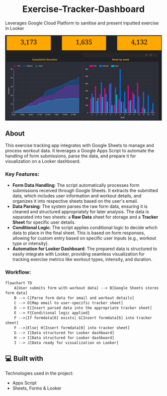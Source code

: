 <h1 align="center" id="title">Exercise-Tracker-Dashboard</h1>

<p id="description">Leverages Google Cloud Platform to sanitise and present inputted exercise in Looker</p>

<img src="https://github.com/tcampbel22/Exercise-Tracker-Dashboard/blob/master/assets/Screenshot%20from%202025-04-08%2020-32-37.png?raw=true" align="center">

## About

This exercise tracking app integrates with Google Sheets to manage and process workout data. It leverages a Google Apps Script to automate the handling of form submissions, parse the data, and prepare it for visualization on a Looker dashboard.

### Key Features:
- **Form Data Handling**: The script automatically processes form submissions received through Google Sheets. It extracts the submitted data, which includes user information and workout details, and organizes it into respective sheets based on the user's email.
- **Data Parsing**: The system parses the raw form data, ensuring it is cleaned and structured appropriately for later analysis. The data is separated into two sheets: a **Raw Data** sheet for storage and a **Tracker Sheet** for specific user details.
- **Conditional Logic**: The script applies conditional logic to decide which data to place in the final sheet. This is based on form responses, allowing for custom entry based on specific user inputs (e.g., workout type or intensity).
- **Automation for Looker Dashboard**: The prepared data is structured to easily integrate with Looker, providing seamless visualization for tracking exercise metrics like workout types, intensity, and duration.

### Workflow:
```mermaid
flowchart TD
    A[User submits form with workout data] --> B[Google Sheets stores form data]
    B --> C[Parse form data for email and workout details]
    C --> D[Map email to user-specific tracker sheet]
    D --> E[Insert parsed data into the appropriate tracker sheet]
    E --> F{Conditional logic applied}
    F -->|If formdata[6] exists| G[Insert formdata[6] into tracker sheet]
    F -->|Else| H[Insert formdata[0] into tracker sheet]
    G --> I[Data structured for Looker dashboard]
    H --> I[Data structured for Looker dashboard]
    I --> J[Data ready for visualization on Looker]
```

<h2>💻 Built with</h2>

Technologies used in the project:

*   Apps Script
*   Sheets, Forms & Looker
